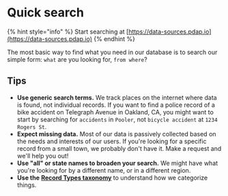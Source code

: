 # Quick search

{% hint style="info" %}
Start searching at [https://data-sources.pdap.io](https://data-sources.pdap.io)
{% endhint %}

The most basic way to find what you need in our database is to search our simple form: `what` are you looking for, `from where`?

## Tips

* **Use generic search terms.** We track places on the internet where data is found, not individual records. If you want to find a police record of a bike accident on Telegraph Avenue in Oakland, CA, you might want to start by searching for `accidents` in `Pooler`, not `bicycle accident` at `1234 Rogers St`.
* **Expect missing data.** Most of our data is passively collected based on the needs and interests of our users. If you're looking for a specific record from a small town, we probably don't have it. Make a request and we'll help you out!
* **Use "all" or state names to broaden your search.** We might have what you're looking for by a different name, or in a different region.
* **Use the** [**Record Types taxonomy**](../data-dictionaries/record-types-taxonomy.md) to understand how we categorize things.
